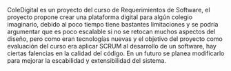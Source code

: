 ColeDigital es un proyecto del curso de Requerimientos de Software,
el proyecto propone crear una plataforma digital para algún colegio imaginario,
debido al poco tiempo tiene bastantes limitaciones y se podría argumentar que es
poco escalable si no se retocan muchos aspectos del diseño, pero 
como eran tecnologías nuevas y el objetivo del proyecto como evaluación del
curso era aplicar SCRUM al desarrollo de un software, hay ciertas falencias en 
la calidad del código. En un futuro se planea modificarlo para mejorar la escabilidad y extensibilidad
del sistema.
